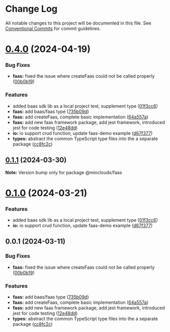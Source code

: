 # Change Log

All notable changes to this project will be documented in this file.
See [Conventional Commits](https://conventionalcommits.org) for commit guidelines.

# [0.4.0](https://github.com/anran758/mincloudx/compare/v0.1.1...v0.4.0) (2024-04-19)

### Bug Fixes

- **faas:** fixed the issue where createFaas could not be called properly ([00b0b19](https://github.com/anran758/mincloudx/commit/00b0b194ab165332fd3c9058649e89ce9e99e8f7))

### Features

- added baas sdk lib as a local project test, supplement type ([01f3cc6](https://github.com/anran758/mincloudx/commit/01f3cc6ab6a993a0f27f2c14deb1ec525e7c3c52))
- **faas:** add baas/faas type ([735b09d](https://github.com/anran758/mincloudx/commit/735b09d41de4f8659d765315a3dfb1d62f5b96f5))
- **faas:** add createFaas, complete basic implementation ([64a557a](https://github.com/anran758/mincloudx/commit/64a557a85aa64995e0a44a432d1f93b9f1a18306))
- **faas:** add new faas framework package, add jest framework, introduced jest for code testing ([12e48dd](https://github.com/anran758/mincloudx/commit/12e48dd7d07a8334f3f3ee52ce39bae807e93f6d))
- **io:** io support crud function, update faas-demo example ([d67f377](https://github.com/anran758/mincloudx/commit/d67f377c564d0935679c06d2c5c357d064321aae))
- **types:** abstract the common TypeScript type files into the a separate package ([cc8fc2c](https://github.com/anran758/mincloudx/commit/cc8fc2cb64865a330043afc800150aca7abca6d1))

## [0.1.1](https://github.com/anran758/mincloudx/compare/@mincloudx/faas@0.1.0...@mincloudx/faas@0.1.1) (2024-03-30)

**Note:** Version bump only for package @mincloudx/faas

# [0.1.0](https://github.com/anran758/mincloudx/compare/@mincloudx/faas@0.0.1...@mincloudx/faas@0.1.0) (2024-03-21)

### Features

- added baas sdk lib as a local project test, supplement type ([01f3cc6](https://github.com/anran758/mincloudx/commit/01f3cc6ab6a993a0f27f2c14deb1ec525e7c3c52))
- **io:** io support crud function, update faas-demo example ([d67f377](https://github.com/anran758/mincloudx/commit/d67f377c564d0935679c06d2c5c357d064321aae))

## 0.0.1 (2024-03-11)

### Bug Fixes

- **faas:** fixed the issue where createFaas could not be called properly ([00b0b19](https://github.com/anran758/mincloudx/commit/00b0b194ab165332fd3c9058649e89ce9e99e8f7))

### Features

- **faas:** add baas/faas type ([735b09d](https://github.com/anran758/mincloudx/commit/735b09d41de4f8659d765315a3dfb1d62f5b96f5))
- **faas:** add createFaas, complete basic implementation ([64a557a](https://github.com/anran758/mincloudx/commit/64a557a85aa64995e0a44a432d1f93b9f1a18306))
- **faas:** add new faas framework package, add jest framework, introduced jest for code testing ([12e48dd](https://github.com/anran758/mincloudx/commit/12e48dd7d07a8334f3f3ee52ce39bae807e93f6d))
- **types:** abstract the common TypeScript type files into the a separate package ([cc8fc2c](https://github.com/anran758/mincloudx/commit/cc8fc2cb64865a330043afc800150aca7abca6d1))

